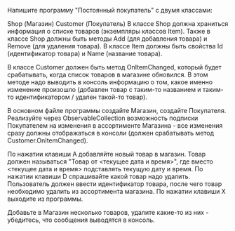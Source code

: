 Напишите программу "Постоянный покупатель" с двумя классами:

Shop (Магазин)
Customer (Покупатель)
В классе Shop должна храниться информация о списке товаров (экземпляры классов Item). Также в классе Shop должны быть методы Add (для добавления товара) и Remove (для удаления товара).
В классе Item должны быть свойства Id (идентификатор товара) и Name (название товара).

В классе Customer должен быть метод OnItemChanged, который будет срабатывать, когда список товаров в магазине обновился. В этом методе надо выводить в консоль информацию о том, какое именно изменение произошло (добавлен товар с таким-то названием и таким-то идентификатором / удален такой-то товар).

В основном файле программы создайте Магазин, создайте Покупателя. Реализуйте через ObservableCollection возможность подписки Покупателем на изменения в ассортименте Магазина - все изменения сразу должны отображаться в консоли (должен срабатывать метод Customer.OnItemChanged).

По нажатии клавиши A добавляйте новый товар в магазин. Товар должен называться "Товар от <текущее дата и время>", где вместо <текущее дата и время> подставлять текущую дату и время.
По нажатии клавиши D спрашивайте какой товар надо удалить. Пользователь должен ввести идентификатор товара, после чего товар необходимо удалить из ассортимента магазина.
По нажатии клавиши X выходите из программы.

Добавьте в Магазин несколько товаров, удалите какие-то из них - убедитесь, что сообщения выводятся в консоль.
